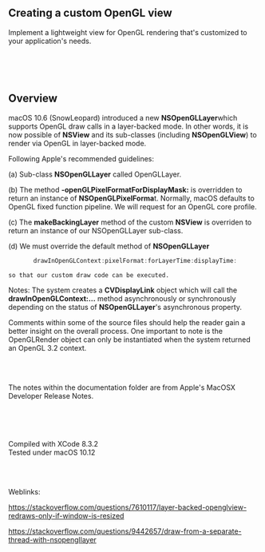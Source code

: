 ## Creating a custom OpenGL view

Implement a lightweight view for OpenGL rendering that's customized to your application's needs.

<br />
<br />
<br />

## Overview

macOS 10.6 (SnowLeopard) introduced a new **NSOpenGLLayer**which supports OpenGL draw calls in a layer-backed mode. In other words, it is now possible of **NSView** and its sub-classes (including **NSOpenGLView**) to render via OpenGL in layer-backed mode.

Following Apple's recommended guidelines:

(a) Sub-class **NSOpenGLLayer** called OpenGLLayer.

(b) The method **-openGLPixelFormatForDisplayMask:** is overridden to return an instance of **NSOpenGLPixelForma**t.
    Normally, macOS defaults to OpenGL fixed function pipeline. We will request for an OpenGL core profile.

(c) The **makeBackingLayer** method of the custom **NSView** is overriden to return an instance of our NSOpenGLLayer sub-class.

(d) We must override the default method of **NSOpenGLLayer**

```glsl
       drawInOpenGLContext:pixelFormat:forLayerTime:displayTime:
```
    so that our custom draw code can be executed.

Notes: The system creates a **CVDisplayLink** object which will call the **drawInOpenGLContext:...** method asynchronously or synchronously depending on the status of **NSOpenGLLayer**'s asynchronous property.

Comments within some of the source files should help the reader gain a better insight on the overall process. One important to note is the OpenGLRender object can only be instantiated when the system returned an OpenGL 3.2 context.

<br />
<br />

The notes within the documentation folder are from Apple's MacOSX Developer Release Notes.


<br />
<br />
<br />

Compiled with XCode 8.3.2
<br />
Tested under macOS 10.12

<br />
<br />

Weblinks:

https://stackoverflow.com/questions/7610117/layer-backed-openglview-redraws-only-if-window-is-resized

https://stackoverflow.com/questions/9442657/draw-from-a-separate-thread-with-nsopengllayer
